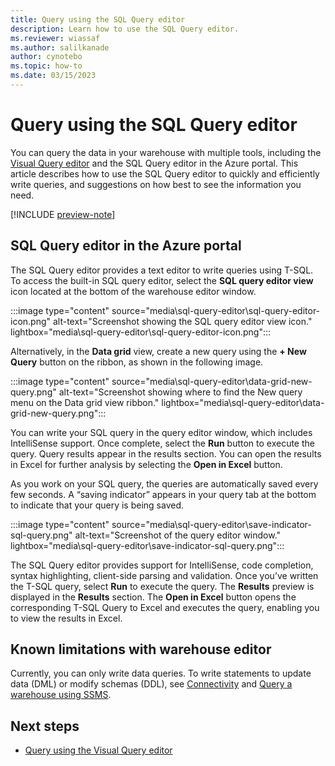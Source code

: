 ```yaml
---
title: Query using the SQL Query editor
description: Learn how to use the SQL Query editor.
ms.reviewer: wiassaf
ms.author: salilkanade
author: cynotebo
ms.topic: how-to
ms.date: 03/15/2023
---
```


# Query using the SQL Query editor

You can query the data in your warehouse with multiple tools, including the [Visual Query editor](visual-query-editor.md) and the SQL Query editor in the Azure portal. This article describes how to use the SQL Query editor to quickly and efficiently write queries, and suggestions on how best to see the information you need.

[!INCLUDE [preview-note](../includes/preview-note.md)]

## SQL Query editor in the Azure portal
The SQL Query editor provides a text editor to write queries using T-SQL. To access the built-in SQL query editor, select the **SQL query editor view** icon located at the bottom of the warehouse editor window.

:::image type="content" source="media\sql-query-editor\sql-query-editor-icon.png" alt-text="Screenshot showing the SQL query editor view icon." lightbox="media\sql-query-editor\sql-query-editor-icon.png":::

Alternatively, in the **Data grid** view, create a new query using the **+ New Query** button on the ribbon, as shown in the following image.

:::image type="content" source="media\sql-query-editor\data-grid-new-query.png" alt-text="Screenshot showing where to find the New query menu on the Data grid view ribbon." lightbox="media\sql-query-editor\data-grid-new-query.png":::

You can write your SQL query in the query editor window, which includes IntelliSense support. Once complete, select the **Run** button to execute the query. Query results appear in the results section. You can open the results in Excel for further analysis by selecting the **Open in Excel** button.

As you work on your SQL query, the queries are automatically saved every few seconds. A “saving indicator” appears in your query tab at the bottom to indicate that your query is being saved.

:::image type="content" source="media\sql-query-editor\save-indicator-sql-query.png" alt-text="Screenshot of the query editor window." lightbox="media\sql-query-editor\save-indicator-sql-query.png":::

The SQL Query editor provides support for IntelliSense, code completion, syntax highlighting, client-side parsing and validation. Once you’ve written the T-SQL query, select **Run** to execute the query. The **Results** preview is displayed in the **Results** section. The **Open in Excel** button opens the corresponding T-SQL Query to Excel and executes the query, enabling you to view the results in Excel.

## Known limitations with warehouse editor

Currently, you can only write data queries. To write statements to update data (DML) or modify schemas (DDL), see [Connectivity](connectivity.md) and [Query a warehouse using SSMS](query-warehouse-ssms.md).

## Next steps

- [Query using the Visual Query editor](visual-query-editor.md)
